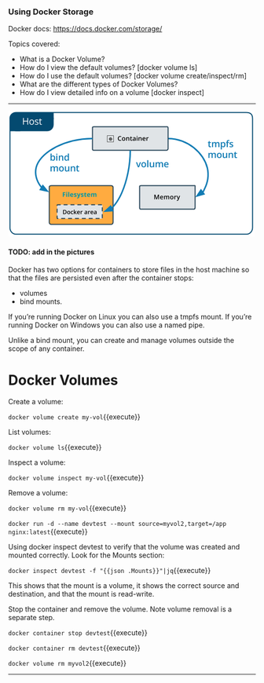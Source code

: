 ### Using Docker Storage

Docker docs: https://docs.docker.com/storage/

Topics covered:
- What is a Docker Volume?
- How do I view the default volumes? [docker volume ls]
- How do I use the default volumes? [docker volume create/inspect/rm]
- What are the different types of Docker Volumes?
- How do I view detailed info on a volume [docker inspect]
----
![Volumes](./types-of-mounts-bind.png?raw=true "Title")
#### TODO: add in the pictures 


Docker has two options for containers to store files in the host machine so that the files are persisted even after the container stops: 

- volumes 
- bind mounts. 

If you’re running Docker on Linux you can also use a tmpfs mount. If you’re running Docker on Windows you can also use a named pipe.

Unlike a bind mount, you can create and manage volumes outside the scope of any container.

# Docker Volumes

Create a volume:

`docker volume create my-vol`{{execute}}

List volumes:

`docker volume ls`{{execute}}

Inspect a volume:

`docker volume inspect my-vol`{{execute}}

Remove a volume:

`docker volume rm my-vol`{{execute}}

`docker run -d --name devtest --mount source=myvol2,target=/app nginx:latest`{{execute}}

Using docker inspect devtest to verify that the volume was created and mounted correctly. Look for the Mounts section:

`docker inspect devtest -f "{{json .Mounts}}"|jq`{{execute}}

This shows that the mount is a volume, it shows the correct source and destination, and that the mount is read-write.

Stop the container and remove the volume. Note volume removal is a separate step.

`docker container stop devtest`{{execute}}

`docker container rm devtest`{{execute}}

`docker volume rm myvol2`{{execute}}
 
----
